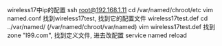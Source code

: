 wireless17中ip的配置
ssh root@192.168.1.11
cd /var/named/chroot/etc
vim named.conf    找到wireless17test, 找到它的配置文件 wireless17test.def
cd ../var/named/  (/var/named/chroot/var/named)
vim wireless17test.def   找到 zone "l99.com", 找到定义文件, 进去改配置
service named reload
